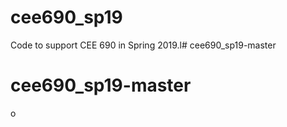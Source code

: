 # cee690_sp19

Code to support CEE 690 in Spring 2019.l# cee690_sp19-master

# cee690_sp19-master
o


